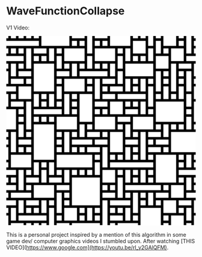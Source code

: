 # WaveFunctionCollapse

V1 Video:

[![V1 Wave Function Collapse](V1.PNG)](https://youtube.com/shorts/JEJoIFABgiQ "V1 Wave Function Collapse")

This is a personal project inspired by a mention of this algorithm in some game dev/ computer graphics videos I stumbled upon. After watching [THIS VIDEO](https://www.google.com](https://youtu.be/rI_y2GAlQFM).
